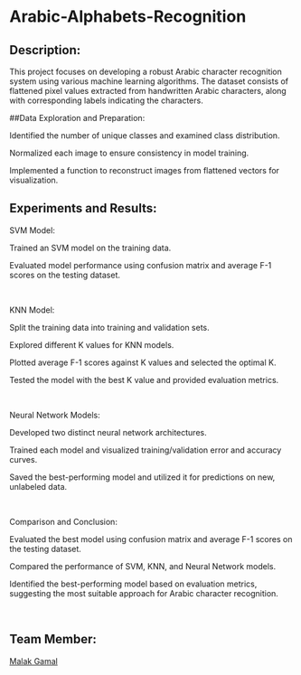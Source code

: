 # Arabic-Alphabets-Recognition

## Description:
This project focuses on developing a robust Arabic character recognition system using various machine learning algorithms. The dataset consists of flattened pixel values extracted from handwritten Arabic characters, along with corresponding labels indicating the characters.

##Data Exploration and Preparation:

Identified the number of unique classes and examined class distribution.

Normalized each image to ensure consistency in model training.

Implemented a function to reconstruct images from flattened vectors for visualization.


## Experiments and Results:

SVM Model:

Trained an SVM model on the training data.

Evaluated model performance using confusion matrix and average F-1 scores on the testing dataset.

<br>

KNN Model:

Split the training data into training and validation sets.

Explored different K values for KNN models.

Plotted average F-1 scores against K values and selected the optimal K.

Tested the model with the best K value and provided evaluation metrics.

<br>

Neural Network Models:

Developed two distinct neural network architectures.

Trained each model and visualized training/validation error and accuracy curves.

Saved the best-performing model and utilized it for predictions on new, unlabeled data.

<br>

Comparison and Conclusion:

Evaluated the best model using confusion matrix and average F-1 scores on the testing dataset.

Compared the performance of SVM, KNN, and Neural Network models.

Identified the best-performing model based on evaluation metrics, suggesting the most suitable approach for Arabic character recognition.

<br>

## Team Member:
[Malak Gamal](https://github.com/malakg1)
